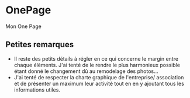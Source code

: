 # OnePage
Mon One Page 
## Petites remarques
 + Il reste des petits détails à régler en ce qui concerne le margin entre chaque élèments. J'ai tenté de le rendre le plus  harmonieux possible étant donné le changement dû au remodelage des photos...
 + J'ai tenté de respecter la charte graphique de l'entreprise/ association et de présenter un maximum leur activité tout en en 
y ajoutant tous les informations utiles. 
